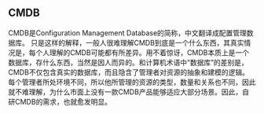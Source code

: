 ## CMDB
CMDB是Configuration Management Database的简称，中文翻译成配置管理数据库。 只是这样的解释，一般人很难理解CMDB到底是一个什么东西，其真实情况是，每个人理解的CMDB可能都有所差异。用不着惊讶，CMDB本质上是一个数据库，存什么东西，当然是因人而异的。和计算机术语中“数据库”的差别是，CMDB不仅包含真实的数据库，而且隐含了管理者对资源的抽象和建模的逻辑。每个管理者所处环境不同，所以他所管理的资源的类型，数量和关系也不同，因此就不难理解，为什么市面上没有一款CMDB产品能够适应大部分场景。因此，自研CMDB的需求，也就愈发明显。

